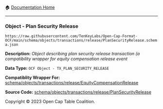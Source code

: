 :house: [Documentation Home](../../../../../README.md)

---

### Object - Plan Security Release

`https://raw.githubusercontent.com/TenKeyLabs/Open-Cap-Format-OCF/main/schema/objects/transactions/release/PlanSecurityRelease.schema.json`

  **Description:** _Object describing plan security release transaction (a compatibility wrapper for equity compensation release event_

  **Data Type:** `OCF Object - TX_PLAN_SECURITY_RELEASE`

  **Compatiblity Wrapper For:** [schema/objects/transactions/release/EquityCompensationRelease](./EquityCompensationRelease.md)

  **Source Code:** [schema/objects/transactions/release/PlanSecurityRelease](../../../../../../schema/objects/transactions/release/PlanSecurityRelease.schema.json)

Copyright © 2023 Open Cap Table Coalition.
